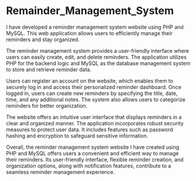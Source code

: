 # Remainder_Management_System
I have developed a reminder management system website using PHP and MySQL. This web application allows users to efficiently manage their reminders and stay organized.

The reminder management system provides a user-friendly interface where users can easily create, edit, and delete reminders. The application utilizes PHP for the backend logic and MySQL as the database management system to store and retrieve reminder data.

Users can register an account on the website, which enables them to securely log in and access their personalized reminder dashboard. Once logged in, users can create new reminders by specifying the title, date, time, and any additional notes. The system also allows users to categorize reminders for better organization.

The website offers an intuitive user interface that displays reminders in a clear and organized manner.
The application incorporates robust security measures to protect user data. It includes features such as password hashing and encryption to safeguard sensitive information.

Overall, the reminder management system website I have created using PHP and MySQL offers users a convenient and efficient way to manage their reminders. Its user-friendly interface, flexible reminder creation, and organization options, along with notification features, contribute to a seamless reminder management experience.
